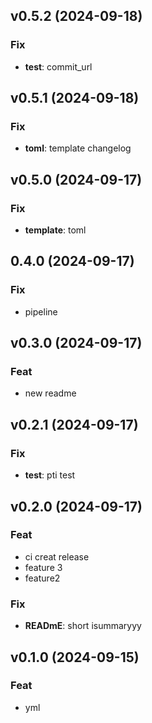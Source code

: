 ## v0.5.2 (2024-09-18)

### Fix

- **test**: commit_url

## v0.5.1 (2024-09-18)

### Fix

- **toml**: template changelog

## v0.5.0 (2024-09-17)

### Fix

- **template**: toml

## 0.4.0 (2024-09-17)

### Fix

- pipeline

## v0.3.0 (2024-09-17)

### Feat

- new readme

## v0.2.1 (2024-09-17)

### Fix

- **test**: pti test

## v0.2.0 (2024-09-17)

### Feat

- ci creat release
- feature 3
- feature2

### Fix

- **READmE**: short isummaryyy

## v0.1.0 (2024-09-15)

### Feat

- yml
